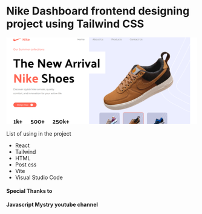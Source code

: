 # Nike Dashboard frontend designing project using Tailwind CSS

![Nike Project Dashboard](
public\Nike_Dash.png)

List of using in the project

- React
- Tailwind
- HTML
- Post css
- Vite
- Visual Studio Code


#### Special Thanks to
**Javascript Mystry youtube channel**





